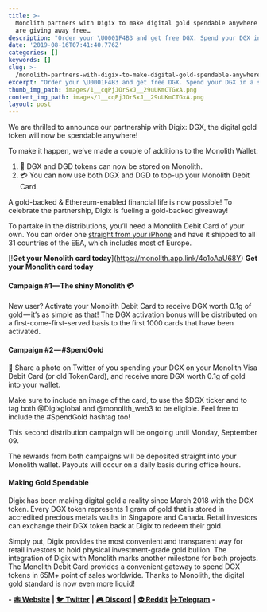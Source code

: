 ```yaml
---
title: >-
  Monolith partners with Digix to make digital gold spendable anywhere — and we
  are giving away free…
description: "Order your \U0001F4B3 and get free DGX. Spend your DGX in a swipe & share about it to get even more! Earn up to 0.2 g of DGX gold."
date: '2019-08-16T07:41:40.776Z'
categories: []
keywords: []
slug: >-
  /monolith-partners-with-digix-to-make-digital-gold-spendable-anywhere-and-we-are-giving-away-free
excerpt: "Order your \U0001F4B3 and get free DGX. Spend your DGX in a swipe & share about it to get even more! Earn up to 0.2 g of DGX gold."
thumb_img_path: images/1__cqPjJOrSxJ__29uUKmCTGxA.png
content_img_path: images/1__cqPjJOrSxJ__29uUKmCTGxA.png
layout: post
---
```



We are thrilled to announce our partnership with Digix: DGX, the digital gold token will now be spendable anywhere!

To make it happen, we’ve made a couple of additions to the Monolith Wallet:

1.  🔐 DGX and DGD tokens can now be stored on Monolith.
2.  💳 You can now use both DGX and DGD to top-up your Monolith Debit Card.

A gold-backed & Ethereum-enabled financial life is now possible! To celebrate the partnership, Digix is fueling a gold-backed giveaway!

To partake in the distributions, you’ll need a Monolith Debit Card of your own. You can order one [straight from your iPhone](http://monolith.xyz) and have it shipped to all 31 countries of the EEA, which includes most of Europe.

[!**Get your Monolith card today**[](https://cdn-images-1.medium.com/max/800/1*vxajvCZ9ozQeqfBDenk_yQ.png)](https://monolith.app.link/4o1oAaU68Y)
**Get your Monolith card today**

#### Campaign #1 — The shiny Monolith 💳

New user? Activate your Monolith Debit Card to receive DGX worth 0.1g of gold — it’s as simple as that! The DGX activation bonus will be distributed on a first-come-first-served basis to the first 1000 cards that have been activated.

#### Campaign #2 — #SpendGold

📸 Share a photo on Twitter of you spending your DGX on your Monolith Visa Debit Card (or old TokenCard), and receive more DGX worth 0.1g of gold into your wallet.

Make sure to include an image of the card, to use the $DGX ticker and to tag both @Digixglobal and @monolith\_web3 to be eligible. Feel free to include the #SpendGold hashtag too!

This second distribution campaign will be ongoing until Monday, September 09.

The rewards from both campaigns will be deposited straight into your Monolith wallet. Payouts will occur on a daily basis during office hours.

#### Making Gold Spendable

Digix has been making digital gold a reality since March 2018 with the DGX token. Every DGX token represents 1 gram of gold that is stored in accredited precious metals vaults in Singapore and Canada. Retail investors can exchange their DGX token back at Digix to redeem their gold.

Simply put, Digix provides the most convenient and transparent way for retail investors to hold physical investment-grade gold bullion. The integration of Digix with Monolith marks another milestone for both projects. The Monolith Debit Card provides a convenient gateway to spend DGX tokens in 65M+ point of sales worldwide. Thanks to Monolith, the digital gold standard is now even more liquid!

**\-** [**🕸 Website**](https://monolith.xyz/) **|** [**🐦 Twitter**](https://twitter.com/monolith_web3) **|** [**🎮 Discord**](https://discord.gg/GN6gGEP) **|** [**👽 Reddit**](https://www.reddit.com/r/Monolith_Web3/) **|**[**✈️Telegram**](https://t.me/Monolith_Web3) **-**